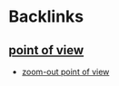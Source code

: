 
# Backlinks
## [point of view](<point of view.md>)
- [zoom-out point of view](<zoom-out point of view.md>)

